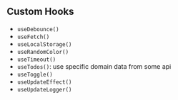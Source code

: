 ## Custom Hooks

- `useDebounce()`
- `useFetch()`
- `useLocalStorage()`
- `useRandomColor()`
- `useTimeout()`
- `useTodos()`: use specific domain data from some api
- `useToggle()`
- `useUpdateEffect()`
- `useUpdateLogger()`

